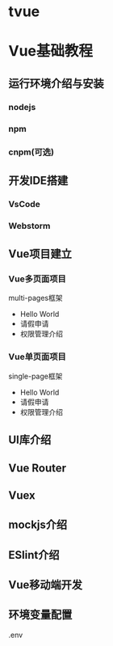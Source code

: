 # tvue
# Vue基础教程

## 运行环境介绍与安装

### nodejs

### npm

### cnpm(可选)

## 开发IDE搭建

### VsCode

### Webstorm

## Vue项目建立

### Vue多页面项目
multi-pages框架
* Hello World
* 请假申请
* 权限管理介绍

### Vue单页面项目
single-page框架
* Hello World
* 请假申请
* 权限管理介绍

## UI库介绍

## Vue Router

## Vuex

## mockjs介绍

## ESlint介绍

## Vue移动端开发

## 环境变量配置 
.env
